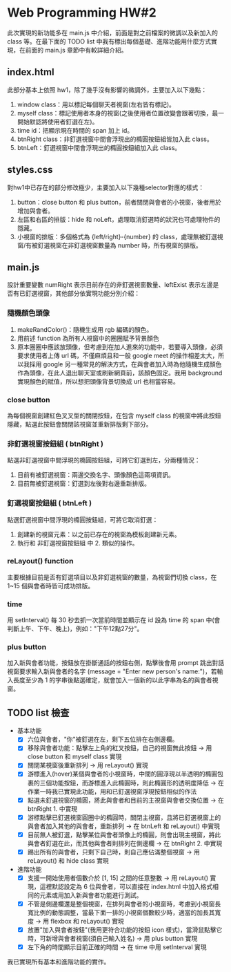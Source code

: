 # Web Programming HW#2

此次實現的新功能多在 main.js 中介紹，前面是對之前檔案的微調以及新加入的 class 等。在最下面的 TODO list 中我有標出每個基礎、進階功能用什麼方式實現，在前面的 main.js 章節中有較詳細介紹。

## index.html
此部分基本上依照 hw1，除了幾乎沒有影響的微調外，主要加入以下幾點：
1. window class：用以標記每個聊天者視窗(左右皆有標記)。
2. myself class：標記使用者本身的視窗(之後使用者位置改變會跟著切換，最一開始默認將使用者釘選在左)。
3. time id：把顯示現在時間的 span 加上 id。
4. btnRight class：非釘選視窗中間會浮現出的橢圓按鈕組皆加入此 class。
5. btnLeft：釘選視窗中間會浮現出的橢圓按鈕組加入此 class。
 
## styles.css
對hw1中已存在的部分修改極少，主要加入以下幾種selector對應的樣式：
1. button：close button 和 plus button，前者關閉與會者的小視窗，後者用於增加與會者。
2. 左區和右區的排版：hide 和 noLeft，處理取消釘選時的狀況也可處理物件的隱藏。
3. 小視窗的排版：多個格式為 {left/right}-{number} 的 class，處理無被釘選視窗/有被釘選視窗在非釘選視窗數量為 number 時，所有視窗的排版。

## main.js
設計重要變數 numRight 表示目前存在的非釘選視窗數量、leftExist 表示左邊是否有已釘選視窗，其他部分依實現功能分別介紹：
### 隨機顏色頭像
1. makeRandColor()：隨機生成用 rgb 編碼的顏色。
2. 用前述 function 為所有人視窗中的圈圈賦予背景顏色
3. 原本圈圈中應該放頭像，但考慮到在加人進來的功能中，若要導入頭像，必須要求使用者上傳 url 碼，不僅麻煩且和一般 google meet 的操作相差太大，所以我採用 google 另一種常見的解決方式，在與會者加入時為他隨機生成顏色作為頭像，在此人退出聊天室或刷新網頁前，該顏色固定。我用 background 實現顏色的賦值，所以想把頭像背景切換成 url 也相當容易。

### close button
為每個視窗創建紅色叉叉型的關閉按鈕，在包含 myself class 的視窗中將此按鈕隱藏，點選此按鈕會關閉該視窗並重新排版剩下部分。

### 非釘選視窗按鈕組 ( btnRight )
點選非釘選視窗中間浮現的橢圓按鈕組，可將它釘選到左，分兩種情況：
1. 目前有被釘選視窗：兩邊交換名字、頭像顏色這兩項資訊。
2. 目前無被釘選視窗：釘選到左後對右邊重新排版。

### 釘選視窗按鈕組 ( btnLeft )
點選釘選視窗中間浮現的橢圓按鈕組，可將它取消釘選：
1. 創建新的視窗元素：以之前已存在的視窗為模板創建新元素。
2. 執行和 非釘選視窗按鈕組 中 2. 類似的操作。

### reLayout() function
主要根據目前是否有釘選項目以及非釘選視窗的數量，為視窗們切換 class，在 1~15 個與會者時皆可成功排版。

### time
用 setInterval() 每 30 秒去抓一次當前時間並顯示在 id 設為 time 的 span 中(會判斷上午、下午、晚上)，例如："下午12點27分"。

### plus button
加入新與會者功能，按鈕放在掛斷通話的按鈕右側，點擊後會用 prompt 跳出對話視窗要求輸入新與會者的名字 (message = "Enter new person's name:")，若輸入長度至少為 1 的字串後點選確定，就會加入一個新的以此字串為名的與會者視窗。

## TODO list 檢查

- 基本功能
	- [x] 六位與會者，"你"被釘選在左，剩下五位排在右側邊欄。
	- [x] 移除與會者功能：點擊左上角的紅叉按鈕，自己的視窗無此按鈕 → 用 close button 和 myself class 實現
	- [x] 關閉某視窗後重新排列 → 用 reLayout() 實現
	- [x] 游標進入(hover)某個與會者的⼩視窗時，中間的圓浮現以半透明的橢圓包裹的三個功能按鈕，⽽游標進入此橢圓時，則此橢圓形的透明度降低 → 在作業一時我已實現此功能，用和已釘選視窗浮現按鈕相似的作法
	- [x] 點選未釘選視窗的橢圓，將此與會者和⽬前的主視窗與會者交換位置 → 在 btnRight 1. 中實現
	- [x] 游標點擊已釘選視窗圓圈中的橢圓時，關閉主視窗，且將已釘選視窗上的與會者加入其他的與會者，重新排列 → 在 btnLeft 和 reLayout() 中實現
	- [x] ⽬前無人被釘選，點擊某位與會者頭像上的橢圓，則會出現主視窗，將此與會者釘選在此，⽽其他與會者則排列在側邊欄 → 在 btnRight 2. 中實現
	- [x] 踢出所有的與會者，只剩下⾃⼰時，則⾃⼰應佔滿整個視窗 → 用 reLayout() 和 hide class 實現
- 進階功能
	- [x] ⽀援⼀開始使⽤者個數介於 [1, 15] 之間的任意整數 → 用 reLayout() 實現，這裡默認設定為 6 位與會者，可以直接在 index.html 中加入格式相同的元素或用加入新與會者功能進行測試。
	- [x] 不管是側邊欄還是整個視窗，在排列與會者的⼩視窗時，考慮到⼩視窗長寬比例的動態調整，當最下⾯⼀排的⼩視窗個數較少時，適當的加長其寬度 → 用 flexbox 和 reLayout() 實現
	- [x] 放置"加入與會者按鈕"(我用更符合功能的按鈕 icon 樣式)，當滑鼠點擊它時，可新增與會者視窗(須自己輸入姓名) → 用 plus button 實現
	- [x] 左下⾓的時間顯⽰⽬前正確的時間 → 在 time 中用 setInterval 實現

我已實現所有基本和進階功能的實作。